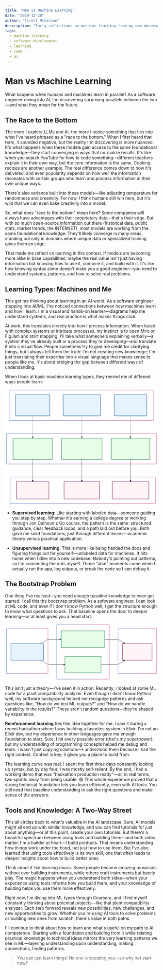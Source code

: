 ```yaml
---
title: "Man vs Machine Learning"
date: "2024-12-28"
author: "Tirell Mckinnon"
description: "Early reflections on machine learning from my own observations"
tags:
  - machine-learning
  - software-development
  - learning
  - code
  - ai
---
```


# Man vs Machine Learning

What happens when humans and machines learn in parallel? As a software engineer diving into AI, I'm discovering surprising parallels between the two—and what they mean for the future.

## The Race to the Bottom

The more I explore LLMs and AI, the more I notice something that ties into what I've heard phrased as a "race to the bottom." When I first heard that term, it sounded negative, but the reality I'm discovering is more nuanced. It's what happens when these models gain access to the same foundational knowledge—they start converging in ways that normalize results. It's like when you search YouTube for how to code something—different teachers explain it in their own way, but the core information is the same. Cooking recipes are another example. The real difference comes down to how it's delivered, and even popularity depends on how well the information resonates with certain groups who learn and process information in their own unique ways.

There's also variance built into these models—like adjusting temperature for randomness and creativity. For now, I think humans still win here, but it's wild that we can even bake creativity into a model.

So, what does "race to the bottom" mean here? Some companies will always have advantages with their proprietary data—that's their edge. But with so much open-source information out there (historical data, public stats, market trends, the INTERNET), most models are working from the same foundational knowledge. They'll likely converge in many areas, standing out only in domains where unique data or specialized training gives them an edge.

That made me reflect on learning in this context. If models are becoming more alike in base capabilities, maybe the real value isn't just having information but knowing how to use it, combine it, and build with it. It's like how knowing syntax alone doesn't make you a good engineer—you need to understand systems, patterns, and how to solve real problems.

## Learning Types: Machines and Me

This got me thinking about learning in an AI world. As a software engineer stepping into AI/ML, I've noticed connections between how machines learn and how I learn. I'm a visual and hands-on learner—diagrams help me understand systems, and real practice is what makes things click.

At work, this translates directly into how I process information. When faced with complex systems or intricate processes, my instinct is to open Miro or FigJam and start mapping. I'll take what someone's explaining verbally—a system they've already built or a process they're developing—and translate it into a visual flow. People sometimes try to give me credit for clarifying things, but I always tell them the truth: I'm not creating new knowledge; I'm just translating their expertise into a visual language that makes sense to people like me. It's about bridging the gap between different ways of understanding.

When I look at basic machine learning types, they remind me of different ways people learn:

![Learning Style Parallels](../diagrams/learning_styles.svg)

- **Supervised learning**: Like starting with labeled data—someone guiding you step by step. Whether it's earning a college degree or working through Jon Calhoun's Go course, the pattern is the same: structured guidance, clear feedback loops, and a path laid out before you. Both gave me solid foundations, just through different lenses—academic theory versus practical application.

- **Unsupervised learning**: This is more like being handed the docs and figuring things out for yourself—unlabeled data for machines. It hits home when I dive into a new codebase. Nobody's pointing out patterns, so I'm connecting the dots myself. Those "aha!" moments come when I actually run the app, log outputs, or break the code so I can debug it.

## The Bootstrap Problem

One thing I've realized—you need enough baseline knowledge to even get started. I call this the bootstrap problem. As a software engineer, I can look at ML code, and even if I don't know Python well, I get the structure enough to know what questions to ask. That baseline opens the door to deeper learning—or at least gives you a head start.

![Bootstrap Effect](../diagrams/bootstrap_learning.svg)

This isn't just a theory—I've seen it in action. Recently, I looked at some ML code for a plant compatibility analyzer. Even though I didn't know Python well, my software background helped me recognize patterns and ask questions like, "How do we test ML outputs?" and "How do we handle variability in the results?" These aren't random questions—they're shaped by experience.

**Reinforcement learning** ties this idea together for me. I saw it during a recent hackathon where I was building a favorites system in Elixir. I'm not an Elixir dev, but my experience in other languages gave me enough foundation to start. Sure, I hit every possible error (that's my superpower), but my understanding of programming concepts helped me debug and learn. I wasn't just copying solutions—I understood them because I had the right context. Context is key; it gives you a place to build from.

The learning curve was real. I spent the first three days constantly looking up syntax, but by day four, I was mostly self-reliant. By the end, I had a working demo that was "hackathon production ready"—or, in real terms, two sprints away from being usable. 😅 This whole experience proved that a strong technical foundation lets you learn efficiently, even with AI tools. You still need that baseline understanding to ask the right questions and make sense of the answers.

## Tools and Knowledge: A Two-Way Street

This all circles back to what's valuable in the AI landscape. Sure, AI models might all end up with similar knowledge, and you can find tutorials for just about anything—or at this point, create your own tutorials. But there's a beautiful spectrum between using tools and building them—and both sides matter. I'm a builder at heart—I build products. That means understanding how things work under the hood, not just how to use them. But I've also learned that using tools effectively is its own skill, one that often leads to deeper insights about how to build better ones.

Think about it like learning music. Some people become amazing musicians without ever building instruments, while others craft instruments but barely play. The magic happens when you understand both sides—when your experience using tools informs how you build them, and your knowledge of building helps you use them more effectively.

Right now, I'm diving into ML types through Coursera, and I find myself constantly thinking about potential projects—like that plant compatibility analyzer. Each step forward reveals new possibilities, new challenges, and new opportunities to grow. Whether you're using AI tools to solve problems or building new ones from scratch, there's value in both paths.

I'll continue to think about how to learn and what's useful on my path to AI competence. Starting with a foundation and building from it while relating practical knowledge to technical ideas mirrors the very learning patterns we see in ML—layering understanding upon understanding, making connections, finding patterns.

> You can just learn things! No one is stopping you—so why not start now?
